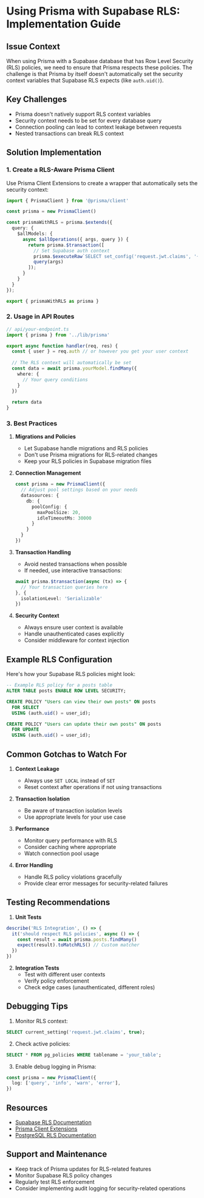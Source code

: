 # Using Prisma with Supabase RLS: Implementation Guide

## Issue Context

When using Prisma with a Supabase database that has Row Level Security (RLS) policies, we need to ensure that Prisma respects these policies. The challenge is that Prisma by itself doesn't automatically set the security context variables that Supabase RLS expects (like `auth.uid()`).

## Key Challenges

- Prisma doesn't natively support RLS context variables
- Security context needs to be set for every database query
- Connection pooling can lead to context leakage between requests
- Nested transactions can break RLS context

## Solution Implementation

### 1. Create a RLS-Aware Prisma Client

Use Prisma Client Extensions to create a wrapper that automatically sets the security context:

```typescript
import { PrismaClient } from '@prisma/client'

const prisma = new PrismaClient()

const prismaWithRLS = prisma.$extends({
  query: {
    $allModels: {
      async $allOperations({ args, query }) {
        return prisma.$transaction([
          // Set Supabase auth context
          prisma.$executeRaw`SELECT set_config('request.jwt.claims', '{"sub": "${userId}"}', true)`,
          query(args)
        ]);
      }
    }
  }
});

export { prismaWithRLS as prisma }
```

### 2. Usage in API Routes

```typescript
// api/your-endpoint.ts
import { prisma } from '../lib/prisma'

export async function handler(req, res) {
  const { user } = req.auth // or however you get your user context
  
  // The RLS context will automatically be set
  const data = await prisma.yourModel.findMany({
    where: {
      // Your query conditions
    }
  })
  
  return data
}
```

### 3. Best Practices

1. **Migrations and Policies**
   - Let Supabase handle migrations and RLS policies
   - Don't use Prisma migrations for RLS-related changes
   - Keep your RLS policies in Supabase migration files

2. **Connection Management**
   ```typescript
   const prisma = new PrismaClient({
     // Adjust pool settings based on your needs
     datasources: {
       db: {
         poolConfig: {
           maxPoolSize: 20,
           idleTimeoutMs: 30000
         }
       }
     }
   })
   ```

3. **Transaction Handling**
   - Avoid nested transactions when possible
   - If needed, use interactive transactions:
   ```typescript
   await prisma.$transaction(async (tx) => {
     // Your transaction queries here
   }, {
     isolationLevel: 'Serializable'
   })
   ```

4. **Security Context**
   - Always ensure user context is available
   - Handle unauthenticated cases explicitly
   - Consider middleware for context injection

## Example RLS Configuration

Here's how your Supabase RLS policies might look:

```sql
-- Example RLS policy for a posts table
ALTER TABLE posts ENABLE ROW LEVEL SECURITY;

CREATE POLICY "Users can view their own posts" ON posts
  FOR SELECT
  USING (auth.uid() = user_id);

CREATE POLICY "Users can update their own posts" ON posts
  FOR UPDATE
  USING (auth.uid() = user_id);
```

## Common Gotchas to Watch For

1. **Context Leakage**
   - Always use `SET LOCAL` instead of `SET`
   - Reset context after operations if not using transactions

2. **Transaction Isolation**
   - Be aware of transaction isolation levels
   - Use appropriate levels for your use case

3. **Performance**
   - Monitor query performance with RLS
   - Consider caching where appropriate
   - Watch connection pool usage

4. **Error Handling**
   - Handle RLS policy violations gracefully
   - Provide clear error messages for security-related failures

## Testing Recommendations

1. **Unit Tests**
```typescript
describe('RLS Integration', () => {
  it('should respect RLS policies', async () => {
    const result = await prisma.posts.findMany()
    expect(result).toMatchRLS() // Custom matcher
  })
})
```

2. **Integration Tests**
   - Test with different user contexts
   - Verify policy enforcement
   - Check edge cases (unauthenticated, different roles)

## Debugging Tips

1. Monitor RLS context:
```sql
SELECT current_setting('request.jwt.claims', true);
```

2. Check active policies:
```sql
SELECT * FROM pg_policies WHERE tablename = 'your_table';
```

3. Enable debug logging in Prisma:
```typescript
const prisma = new PrismaClient({
  log: ['query', 'info', 'warn', 'error'],
})
```

## Resources

- [Supabase RLS Documentation](https://supabase.com/docs/guides/auth/row-level-security)
- [Prisma Client Extensions](https://www.prisma.io/docs/concepts/components/prisma-client/client-extensions)
- [PostgreSQL RLS Documentation](https://www.postgresql.org/docs/current/ddl-rowsecurity.html)

## Support and Maintenance

- Keep track of Prisma updates for RLS-related features
- Monitor Supabase RLS policy changes
- Regularly test RLS enforcement
- Consider implementing audit logging for security-related operations
